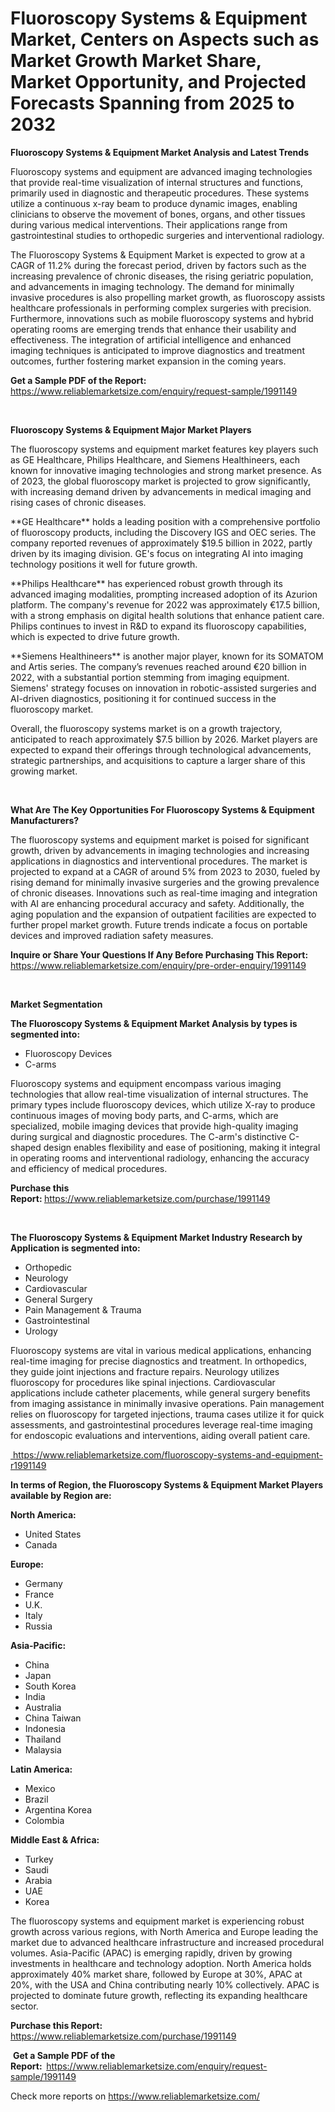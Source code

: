 <p><h1>Fluoroscopy Systems & Equipment Market, Centers on Aspects such as Market Growth Market Share, Market Opportunity, and Projected Forecasts Spanning from 2025 to 2032</h1></p><p><strong>Fluoroscopy Systems & Equipment Market Analysis and Latest Trends</strong></p>
<p><p>Fluoroscopy systems and equipment are advanced imaging technologies that provide real-time visualization of internal structures and functions, primarily used in diagnostic and therapeutic procedures. These systems utilize a continuous x-ray beam to produce dynamic images, enabling clinicians to observe the movement of bones, organs, and other tissues during various medical interventions. Their applications range from gastrointestinal studies to orthopedic surgeries and interventional radiology.</p><p>The Fluoroscopy Systems & Equipment Market is expected to grow at a CAGR of 11.2% during the forecast period, driven by factors such as the increasing prevalence of chronic diseases, the rising geriatric population, and advancements in imaging technology. The demand for minimally invasive procedures is also propelling market growth, as fluoroscopy assists healthcare professionals in performing complex surgeries with precision. Furthermore, innovations such as mobile fluoroscopy systems and hybrid operating rooms are emerging trends that enhance their usability and effectiveness. The integration of artificial intelligence and enhanced imaging techniques is anticipated to improve diagnostics and treatment outcomes, further fostering market expansion in the coming years.</p></p>
<p><strong>Get a Sample PDF of the Report:&nbsp;</strong> <a href="https://www.reliablemarketsize.com/enquiry/request-sample/1991149?utm_campaign=3073&utm_medium=2&utm_source=Github&utm_content=ia&utm_term=05032025&utm_id=fluoroscopy-systems-equipment">https://www.reliablemarketsize.com/enquiry/request-sample/1991149</a></p>
<p>&nbsp;</p>
<p><strong>Fluoroscopy Systems & Equipment Major Market Players</strong></p>
<p><p>The fluoroscopy systems and equipment market features key players such as GE Healthcare, Philips Healthcare, and Siemens Healthineers, each known for innovative imaging technologies and strong market presence. As of 2023, the global fluoroscopy market is projected to grow significantly, with increasing demand driven by advancements in medical imaging and rising cases of chronic diseases.</p><p>**GE Healthcare** holds a leading position with a comprehensive portfolio of fluoroscopy products, including the Discovery IGS and OEC series. The company reported revenues of approximately $19.5 billion in 2022, partly driven by its imaging division. GE's focus on integrating AI into imaging technology positions it well for future growth.</p><p>**Philips Healthcare** has experienced robust growth through its advanced imaging modalities, prompting increased adoption of its Azurion platform. The company's revenue for 2022 was approximately €17.5 billion, with a strong emphasis on digital health solutions that enhance patient care. Philips continues to invest in R&D to expand its fluoroscopy capabilities, which is expected to drive future growth.</p><p>**Siemens Healthineers** is another major player, known for its SOMATOM and Artis series. The company’s revenues reached around €20 billion in 2022, with a substantial portion stemming from imaging equipment. Siemens' strategy focuses on innovation in robotic-assisted surgeries and AI-driven diagnostics, positioning it for continued success in the fluoroscopy market.</p><p>Overall, the fluoroscopy systems market is on a growth trajectory, anticipated to reach approximately $7.5 billion by 2026. Market players are expected to expand their offerings through technological advancements, strategic partnerships, and acquisitions to capture a larger share of this growing market.</p></p>
<p>&nbsp;</p>
<p><strong>What Are The Key Opportunities For Fluoroscopy Systems & Equipment Manufacturers?</strong></p>
<p><p>The fluoroscopy systems and equipment market is poised for significant growth, driven by advancements in imaging technologies and increasing applications in diagnostics and interventional procedures. The market is projected to expand at a CAGR of around 5% from 2023 to 2030, fueled by rising demand for minimally invasive surgeries and the growing prevalence of chronic diseases. Innovations such as real-time imaging and integration with AI are enhancing procedural accuracy and safety. Additionally, the aging population and the expansion of outpatient facilities are expected to further propel market growth. Future trends indicate a focus on portable devices and improved radiation safety measures.</p></p>
<p><strong>Inquire or Share Your Questions If Any Before Purchasing This Report:</strong> <a href="https://www.reliablemarketsize.com/enquiry/pre-order-enquiry/1991149?utm_campaign=3073&utm_medium=2&utm_source=Github&utm_content=ia&utm_term=05032025&utm_id=fluoroscopy-systems-equipment">https://www.reliablemarketsize.com/enquiry/pre-order-enquiry/1991149</a></p>
<p>&nbsp;</p>
<p><strong>Market Segmentation</strong></p>
<p><strong>The Fluoroscopy Systems & Equipment Market Analysis by types is segmented into:</strong></p>
<p><ul><li>Fluoroscopy Devices</li><li>C-arms</li></ul></p>
<p><p>Fluoroscopy systems and equipment encompass various imaging technologies that allow real-time visualization of internal structures. The primary types include fluoroscopy devices, which utilize X-ray to produce continuous images of moving body parts, and C-arms, which are specialized, mobile imaging devices that provide high-quality imaging during surgical and diagnostic procedures. The C-arm's distinctive C-shaped design enables flexibility and ease of positioning, making it integral in operating rooms and interventional radiology, enhancing the accuracy and efficiency of medical procedures.</p></p>
<p><strong>Purchase this Report:&nbsp;</strong><a href="https://www.reliablemarketsize.com/purchase/1991149?utm_campaign=3073&utm_medium=2&utm_source=Github&utm_content=ia&utm_term=05032025&utm_id=fluoroscopy-systems-equipment">https://www.reliablemarketsize.com/purchase/1991149</a></p>
<p>&nbsp;</p>
<p><strong>The Fluoroscopy Systems & Equipment Market Industry Research by Application is segmented into:</strong></p>
<p><ul><li>Orthopedic</li><li>Neurology</li><li>Cardiovascular</li><li>General Surgery</li><li>Pain Management & Trauma</li><li>Gastrointestinal</li><li>Urology</li></ul></p>
<p><p>Fluoroscopy systems are vital in various medical applications, enhancing real-time imaging for precise diagnostics and treatment. In orthopedics, they guide joint injections and fracture repairs. Neurology utilizes fluoroscopy for procedures like spinal injections. Cardiovascular applications include catheter placements, while general surgery benefits from imaging assistance in minimally invasive operations. Pain management relies on fluoroscopy for targeted injections, trauma cases utilize it for quick assessments, and gastrointestinal procedures leverage real-time imaging for endoscopic evaluations and interventions, aiding overall patient care.</p></p>
<p><a href="https://www.reliablemarketsize.com/fluoroscopy-systems-and-equipment-r1991149?utm_campaign=3073&utm_medium=2&utm_source=Github&utm_content=ia&utm_term=05032025&utm_id=fluoroscopy-systems-equipment">&nbsp;https://www.reliablemarketsize.com/fluoroscopy-systems-and-equipment-r1991149</a></p>
<p><strong>In terms of Region, the Fluoroscopy Systems & Equipment Market Players available by Region are:</strong></p>
<p>
    <p> <strong> North America: </strong>
        <ul>
            <li>United States</li>
            <li>Canada</li>
        </ul>
        </p> 
    <p> <strong> Europe: </strong>
        <ul>
            <li>Germany</li>
            <li>France</li>
            <li>U.K.</li>
            <li>Italy</li>
            <li>Russia</li>
        </ul>
        </p> 
    <p> <strong> Asia-Pacific: </strong>
        <ul>
            <li>China</li>
            <li>Japan</li>
            <li>South Korea</li>
            <li>India</li>
            <li>Australia</li>
            <li>China Taiwan</li>
            <li>Indonesia</li>
            <li>Thailand</li>
            <li>Malaysia</li>
        </ul>
        </p> 
    <p> <strong> Latin America: </strong>
        <ul>
            <li>Mexico</li>
            <li>Brazil</li>
            <li>Argentina Korea</li>
            <li>Colombia</li>
        </ul>
        </p> 
    <p> <strong> Middle East & Africa: </strong>
        <ul>
            <li>Turkey</li>
            <li>Saudi</li>
            <li>Arabia</li>
            <li>UAE</li>
            <li>Korea</li>
        </ul>
    </p>
    </p>
<p><p>The fluoroscopy systems and equipment market is experiencing robust growth across various regions, with North America and Europe leading the market due to advanced healthcare infrastructure and increased procedural volumes. Asia-Pacific (APAC) is emerging rapidly, driven by growing investments in healthcare and technology adoption. North America holds approximately 40% market share, followed by Europe at 30%, APAC at 20%, with the USA and China contributing nearly 10% collectively. APAC is projected to dominate future growth, reflecting its expanding healthcare sector.</p></p>
<p><strong>Purchase this Report: </strong><a href="https://www.reliablemarketsize.com/purchase/1991149?utm_campaign=3073&utm_medium=2&utm_source=Github&utm_content=ia&utm_term=05032025&utm_id=fluoroscopy-systems-equipment">https://www.reliablemarketsize.com/purchase/1991149</a></p>
<p>&nbsp;<strong>Get a Sample PDF of the Report:&nbsp;&nbsp;</strong><a href="https://www.reliablemarketsize.com/enquiry/request-sample/1991149?utm_campaign=3073&utm_medium=2&utm_source=Github&utm_content=ia&utm_term=05032025&utm_id=fluoroscopy-systems-equipment">https://www.reliablemarketsize.com/enquiry/request-sample/1991149</a></p>
<p><strong></strong></p>
<p>Check more reports on <a href="https://www.reliablemarketsize.com/?utm_campaign=3073&utm_medium=2&utm_source=Github&utm_content=ia&utm_term=05032025&utm_id=fluoroscopy-systems-equipment">https://www.reliablemarketsize.com/</a></p>